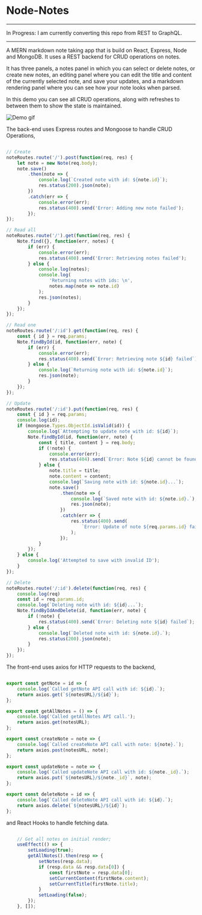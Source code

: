 # Node-Notes


***
In Progress: I am currently converting this repo from REST to GraphQL.
***


A MERN markdown note taking app that is build on React, Express, Node and 
MongoDB. It uses a REST backend for CRUD operations on notes.

It has three panels, a notes panel in which you can select or delete notes, or
create new notes, an editing panel where you can edit the title and content of
the currently selected note, and save your updates, and a markdown rendering
panel where you can see how your note looks when parsed.

In this demo you can see all CRUD operations, along with refreshes to between
them to show the state is maintained.

![Demo gif](./demo.gif)



The back-end uses Express routes and Mongoose to handle CRUD Operations, 

```js

// Create
noteRoutes.route('/').post(function(req, res) {
    let note = new Note(req.body);
    note.save()
        .then(note => {
            console.log(`Created note with id: ${note.id}`);
            res.status(200).json(note);
        })
        .catch(err => {
            console.error(err);
            res.status(400).send('Error: Adding new note failed');
        });
});

// Read all
noteRoutes.route('/').get(function(req, res) {
    Note.find({}, function(err, notes) {
        if (err) {
            console.error(err);
            res.status(400).send('Error: Retrieving notes failed');
        } else {
            console.log(notes);
            console.log(
                'Returning notes with ids: \n',
                notes.map(note => note.id)
            );
            res.json(notes);
        }
    });
});

// Read one
noteRoutes.route('/:id').get(function(req, res) {
    const { id } = req.params;
    Note.findById(id, function(err, note) {
        if (err) {
            console.error(err);
            res.status(400).send(`Error: Retrieving note ${id} failed`);
        } else {
            console.log(`Returning note with id: ${note.id}`);
            res.json(note);
        }
    });
});

// Update
noteRoutes.route('/:id').put(function(req, res) {
    const { id } = req.params;
    console.log(id);
    if (mongoose.Types.ObjectId.isValid(id)) {
        console.log(`Attempting to update note with id: ${id}`);
        Note.findById(id, function(err, note) {
            const { title, content } = req.body;
            if (!note) {
                console.error(err);
                res.status(404).send(`Error: Note ${id} cannot be found`);
            } else {
                note.title = title;
                note.content = content;
                console.log(`Saving note with id: ${note.id}...`);
                note.save()
                    .then(note => {
                        console.log(`Saved note with id: ${note.id}.`);
                        res.json(note);
                    })
                    .catch(err => {
                        res.status(400).send(
                            `Error: Update of note ${req.params.id} failed`
                        );
                    });
            }
        });
    } else {
        console.log('Attempted to save with invalid ID');
    }
});

// Delete
noteRoutes.route('/:id').delete(function(req, res) {
    console.log(req)
    const id = req.params.id;
    console.log(`Deleting note with id: ${id}...`);
    Note.findByIdAndDelete(id, function(err, note) {
        if (!note) {
            res.status(400).send(`Error: Deleting note ${id} failed`);
        } else {
            console.log(`Deleted note with id: ${note.id}.`);
            res.status(200).json(note);
        }
    });
});

```


The front-end uses axios for HTTP requests to the backend,

```js

export const getNote = id => {
    console.log(`Called getNote API call with id: ${id}.`);
    return axios.get(`${notesURL}/${id}`);
};

export const getAllNotes = () => {
    console.log('Called getAllNotes API call.');
    return axios.get(notesURL);
};

export const createNote = note => {
    console.log(`Called createNote API call with note: ${note}.`);
    return axios.post(notesURL, note);
};

export const updateNote = note => {
    console.log(`Called updateNote API call with id: ${note._id}.`);
    return axios.put(`${notesURL}/${note._id}`, note);
};

export const deleteNote = id => {
    console.log(`Called deleteNote API call with id: ${id}.`);
    return axios.delete(`${notesURL}/${id}`);
};

```

and React Hooks to handle fetching data.

```js

    // Get all notes on initial render;
    useEffect(() => {
        setLoading(true);
        getAllNotes().then(resp => {
            setNotes(resp.data);
            if (resp.data && resp.data[0]) {
                const firstNote = resp.data[0];
                setCurrentContent(firstNote.content);
                setCurrentTitle(firstNote.title);
            }
            setLoading(false);
        });
    }, []);

```
